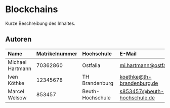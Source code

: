 # Blockchains
Kurze Beschreibung des Inhaltes.

## Autoren

| Name             | Matrikelnummer| Hochschule       | E-Mail                     |
|:-----------------|:--------------|:-----------------|:---------------------------|
| Michael Hartmann | 70362860      | Ostfalia         | mi.hartmann@ostfalia.de    |
| Iven Köthke      | 12345678      | TH Brandenburg   | koethke@th-brandenburg.de  |
| Marcel Welsow    | 853457        | Beuth-Hochschule | s853457@beuth-hochschule.de |
